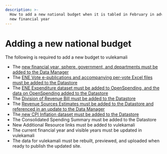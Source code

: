 ```yaml
---
description: >-
  How to add a new national budget when it is tabled in February in advance of a
  new financial year
---
```


# Adding a new national budget

The following is required to add a new budget to vulekamali

* The [new financial year, sphere, government, and departments must be added to the Data Manager](#adding-new-year-sphere-government-departments.md)
* The [ENE Vote e-publications and accompanying per-vote Excel files must be added to the Datastore](../adding-modifying-information-on-the-site/bulk-uploading-department-specific-documents.md#estimates-of-national-expenditure-vote-chapters)
* The [ENE Expenditure dataset must be added to OpenSpending, and the data on OpenSpending added  to the Datastore](../adding-modifying-information-on-the-site/adding-structured-fiscal-data-to-openspending.md#estimates-of-national-expenditure)
* The [Division of Revenue Bill must be added to the Datastore](adding-a-new-division-of-revenue-bill.md)
* The [Revenue Sources Estimates must be added to the Datastore and referenced in an update to the Data Manager](adding-a-new-national-budget-adding-revenue-sources-data.md)
* The[ new CPI Inflation dataset must be added to the Datastore](adding-cpi-inflation-data.md)
* The Consolidated Spending Summary must be added to the Datastore
* New Additional Resource links must be added to vulekamali
* The current financial year and visible years must be updated in vulekamali
* The data for vulekamali must be rebuilt, previewed, and uploaded when ready to publish the updated site.
